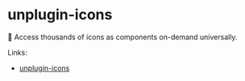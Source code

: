 # unplugin-icons

🤹 Access thousands of icons as components on-demand universally.

Links:

- [unplugin-icons](https://github.com/unplugin/unplugin-icons)
